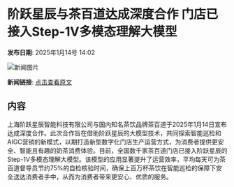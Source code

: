 # 阶跃星辰与茶百道达成深度合作 门店已接入Step-1V多模态理解大模型

**发布日期**: 2025年1月14号 14:02

![新闻图片](https://upload.chinaz.com/2025/0114/6387246014056353528499219.png)

**新闻链接**: [点击查看原文](https://www.aibase.com/zh/news/14696)

## 内容

上海阶跃星辰智能科技有限公司与国内知名茶饮品牌茶百道于2025年1月14日宣布达成深度合作。此次合作旨在借助阶跃星辰的大模型技术，共同探索智能巡检和AIGC营销的新模式，以期打造新型数字化门店生产运营方式，为消费者提供更安全、智能且有趣的奶茶消费体验。目前，全国数千家茶百道门店已接入阶跃星辰的Step-1V多模态理解大模型。该模型的应用显著提升了运营效率，平均每天可为茶百道督导员节约75%的自检核验时间，确保上百万杯茶饮在智能巡检的保障下安全送达消费者手中，从而为消费者带来更安心、优质的服务。
